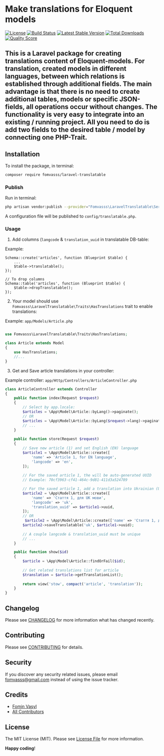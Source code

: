 # Make translations for Eloquent models

[![License](https://img.shields.io/packagist/l/fomvasss/laravel-translatable.svg?style=for-the-badge)](https://packagist.org/packages/fomvasss/laravel-translatable)
[![Build Status](https://img.shields.io/github/stars/fomvasss/laravel-translatable.svg?style=for-the-badge)](https://github.com/fomvasss/laravel-translatable)
[![Latest Stable Version](https://img.shields.io/packagist/v/fomvasss/laravel-translatable.svg?style=for-the-badge)](https://packagist.org/packages/fomvasss/laravel-translatable)
[![Total Downloads](https://img.shields.io/packagist/dt/fomvasss/laravel-translatable.svg?style=for-the-badge)](https://packagist.org/packages/fomvasss/laravel-translatable)
[![Quality Score](https://img.shields.io/scrutinizer/g/fomvasss/laravel-translatable.svg?style=for-the-badge)](https://scrutinizer-ci.com/g/fomvasss/laravel-translatable)

This is a Laravel package for creating translations content of Eloquent-models.
For translation, created models in different languages,
between which relations is established through additional fields.
The main advantage is that there is no need to create additional tables,
models or specific JSON-fields, all operations occur without changes.
The functionality is very easy to integrate into an existing / running project.
All you need to do is add two fields to the desired table / model by connecting one PHP-Trait.
----------

## Installation

To install the package, in terminal:

```bash
composer require fomvasss/laravel-translatable
```

### Publish

Run in terminal:

```bash
php artisan vendor:publish --provider="Fomvasss\LaravelTranslatable\ServiceProvider"
```

A configuration file will be published to `config/translatable.php`.

### Usage

1. Add columns (`langcode` & `translation_uuid` in translatable DB-table:

Example:

```
Schema::create('articles', function (Blueprint $table) {
    ...
    $table->translatable();
});

// To drop columns
Schema::table('articles', function (Blueprint $table) {
    $table->dropTranslatable();
});
```

2. Your model should use `Fomvasss\LaravelTranslatable\Traits\HasTranslations` trait to enable translations:

Example: `app/Models/Article.php`

```php

use Fomvasss\LaravelTranslatable\Traits\HasTranslations;

class Article extends Model
{
    use HasTranslations;
    //...
}
```

3. Get and Save article translations in your controller:

Example controller: `app/Http/Controllers/ArticleController.php`

```php
class ArticleController extends Controller 
{
    public function index(Request $request)
    {
        // Select by app.locale:
        $articles = \App\Model\Article::byLang()->paginate();
        // OR
        $articles = \App\Model\Article::byLang($request->lang)->paginate();
        // ...
    }
    
    public function store(Request $request)
    {
    	// Save new article (1) and set English (EN) language
        $article1 = \App\Model\Article::create([
            'name' => 'Article 1, for EN language',
            'langcode' => 'en',
        ]);
        
        // For the saved article 1, the will be auto-generated UUID
        // Example: 70cf3963-cf41-464c-9d81-411d3a524789

        // For the saved article 1, add a translation into Ukrainian (UK) language
        $article2 = \App\Model\Article::create([
            'name' => 'Стаття 1, для UK мови',
            'langcode' => 'uk',
            'translation_uuid' => $article1->uuid,
        ]);
        // OR
         $article2 = \App\Model\Article::create(['name' => 'Стаття 1, для UK мови']);
        $article2->saveTranslatable('uk', $article1->uuid);
  
        // A couple langcode & translation_uuid must be unique
        // ...
    }

    public function show($id)
    {
        $article = \App\Model\Article::findOrFail($id);
        
        // Get related translations list for article 
        $translation = $article->getTranslationList();
        
        return view('stow', compact('article', 'translation'));
    }
}
```

## Changelog

Please see [CHANGELOG](CHANGELOG.md) for more information what has changed recently.

## Contributing

Please see [CONTRIBUTING](CONTRIBUTING.md) for details.

## Security

If you discover any security related issues, please email fomvasss@gmail.com instead of using the issue tracker.

## Credits

- [Fomin Vasyl](https://github.com/fomvasss)
- [All Contributors](../../contributors)

## License

The MIT License (MIT). Please see [License File](LICENSE.md) for more information.

**Happy coding**!